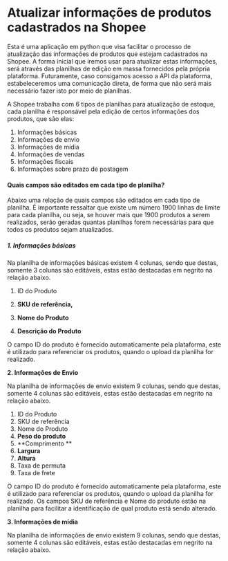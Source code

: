# Atualizar informações de produtos cadastrados na Shopee

Esta é uma aplicação em python que visa facilitar o processo de atualização das informações de produtos que estejam cadastrados na Shopee. A forma inicial que iremos usar para atualizar estas informações, será através das planilhas de edição em massa fornecidos pela própria plataforma. Futuramente, caso consigamos acesso a API da plataforma, estabeleceremos uma comunicação direta, de forma que não será mais necessário fazer isto por meio de planilhas.

A Shopee trabalha com 6 tipos de planilhas para atualização de estoque, cada planilha é responsável pela edição de certos informações dos produtos, que são elas:



1. Informações básicas
2. Informações de envio
3. Informações de mídia
4. Informações de vendas
5. Informações fiscais
6. Informações sobre prazo de postagem



#### Quais campos são editados em cada tipo de planilha?

Abaixo uma relação de quais campos são editados em cada tipo de planilha. É importante ressaltar que existe um número 1900 linhas de limite para cada planilha, ou seja, se houver mais que 1900 produtos a serem realizados, serão geradas quantas planilhas forem necessárias para que todos os produtos sejam atualizados.



##### 1. Informações básicas

Na planilha de informações básicas existem 4 colunas, sendo que destas, somente 3 colunas são editáveis, estas estão destacadas em negrito na relação abaixo. 

1. ID do Produto
2. **SKU de referência,**

3. **Nome do Produto**

4. **Descrição do Produto**

O campo ID do produto é fornecido automaticamente pela plataforma, este é utilizado para referenciar os produtos, quando o upload da planilha for realizado.



**2. Informações de Envio**

Na planilha de informações de envio existem 9 colunas, sendo que destas, somente 4 colunas são editáveis, estas estão destacadas em negrito na relação abaixo. 

1. ID do Produto 
2. SKU de referência 
3. Nome do Produto 
4. **Peso do produto**
5. **Comprimento **
6. **Largura** 
7. **Altura**
8. Taxa de permuta 
9. Taxa de frete

O campo ID do produto é fornecido automaticamente pela plataforma, este é utilizado para referenciar os produtos, quando o upload da planilha for realizado. Os campos SKU de referência e Nome do produto estão na planilha para facilitar a identificação de qual produto está sendo alterado.



**3. Informações de mídia**

Na planilha de informações de envio existem 9 colunas, sendo que destas, somente 4 colunas são editáveis, estas estão destacadas em negrito na relação abaixo. 









